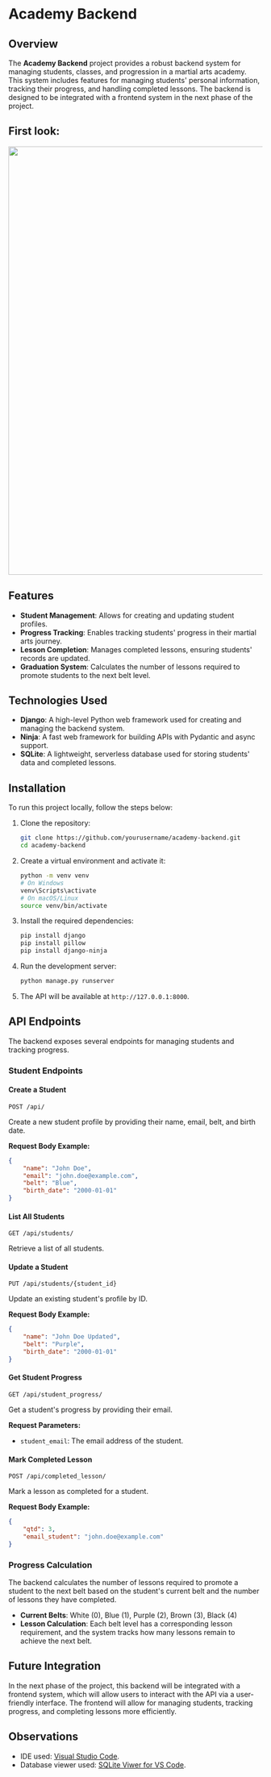 # Academy Backend

## Overview

The **Academy Backend** project provides a robust backend system for managing students, classes, and progression in a martial arts academy. This system includes features for managing students' personal information, tracking their progress, and handling completed lessons. The backend is designed to be integrated with a frontend system in the next phase of the project.

## First look:

<p align="center">
<img src="https://github.com/user-attachments/assets/7283d9b0-7f21-446a-b4ab-de5a2beb5154" alt="" width="850">
</p>


## Features

- **Student Management**: Allows for creating and updating student profiles.
- **Progress Tracking**: Enables tracking students' progress in their martial arts journey.
- **Lesson Completion**: Manages completed lessons, ensuring students' records are updated.
- **Graduation System**: Calculates the number of lessons required to promote students to the next belt level.

## Technologies Used

- **Django**: A high-level Python web framework used for creating and managing the backend system.
- **Ninja**: A fast web framework for building APIs with Pydantic and async support.
- **SQLite**: A lightweight, serverless database used for storing students' data and completed lessons.

## Installation

To run this project locally, follow the steps below:

1. Clone the repository:

   ```bash
   git clone https://github.com/yourusername/academy-backend.git
   cd academy-backend
   ```

2. Create a virtual environment and activate it:

   ```bash
   python -m venv venv
   # On Windows
   venv\Scripts\activate
   # On macOS/Linux
   source venv/bin/activate
   ```

3. Install the required dependencies:

   ```bash
   pip install django
   pip install pillow
   pip install django-ninja
   ```

4. Run the development server:

   ```bash
   python manage.py runserver
   ```

5. The API will be available at `http://127.0.0.1:8000`.

## API Endpoints

The backend exposes several endpoints for managing students and tracking progress.

### Student Endpoints

#### Create a Student

`POST /api/`

Create a new student profile by providing their name, email, belt, and birth date.

**Request Body Example:**

```json
{
    "name": "John Doe",
    "email": "john.doe@example.com",
    "belt": "Blue",
    "birth_date": "2000-01-01"
}
```

#### List All Students

`GET /api/students/`

Retrieve a list of all students.

#### Update a Student

`PUT /api/students/{student_id}`

Update an existing student's profile by ID.

**Request Body Example:**

```json
{
    "name": "John Doe Updated",
    "belt": "Purple",
    "birth_date": "2000-01-01"
}
```

#### Get Student Progress

`GET /api/student_progress/`

Get a student's progress by providing their email.

**Request Parameters:**

- `student_email`: The email address of the student.

#### Mark Completed Lesson

`POST /api/completed_lesson/`

Mark a lesson as completed for a student.

**Request Body Example:**

```json
{
    "qtd": 3,
    "email_student": "john.doe@example.com"
}
```

### Progress Calculation

The backend calculates the number of lessons required to promote a student to the next belt based on the student's current belt and the number of lessons they have completed.

- **Current Belts**: White (0), Blue (1), Purple (2), Brown (3), Black (4)
- **Lesson Calculation**: Each belt level has a corresponding lesson requirement, and the system tracks how many lessons remain to achieve the next belt.

## Future Integration

In the next phase of the project, this backend will be integrated with a frontend system, which will allow users to interact with the API via a user-friendly interface. The frontend will allow for managing students, tracking progress, and completing lessons more efficiently.

## Observations
- IDE used: <a href="https://code.visualstudio.com/download">Visual Studio Code</a>.
- Database viewer used: <a href="https://github.com/qwtel/sqlite-viewer-vscode">SQLite Viwer for VS Code</a>.
